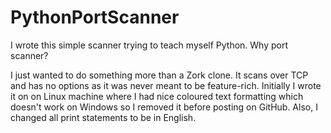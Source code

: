 PythonPortScanner
=================

I wrote this simple scanner trying to teach myself Python. Why port scanner?

I just wanted to do something more than a Zork clone. It scans over TCP and has no options as it was never meant to be feature-rich. Initially I wrote it on on Linux machine where I had nice coloured text formatting which doesn't work on Windows so I removed it before posting on GitHub. Also, I changed all print statements to be in English.
